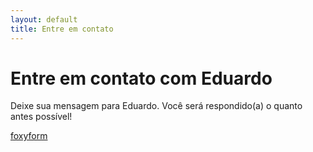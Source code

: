 ```yaml
---
layout: default
title: Entre em contato
---
```


<div id="contact">
  <h1 class="pageTitle">Entre em contato com Eduardo</h1>
  <div class="contactContent">
    <p class="intro">Deixe sua mensagem para Eduardo. Você será respondido(a) o quanto antes possível!</p>
   </div>
<a id="foxyform_embed_link_190623" href="http://br.foxyform.com/">foxyform</a>
<script type="text/javascript">
(function(d, t){
   var g = d.createElement(t),
       s = d.getElementsByTagName(t)[0];
   g.src = "http://br.foxyform.com/js.php?id=190623&sec_hash=50afda8434c&width=350px";
   s.parentNode.insertBefore(g, s);
}(document, "script"));
</script>
</div>
